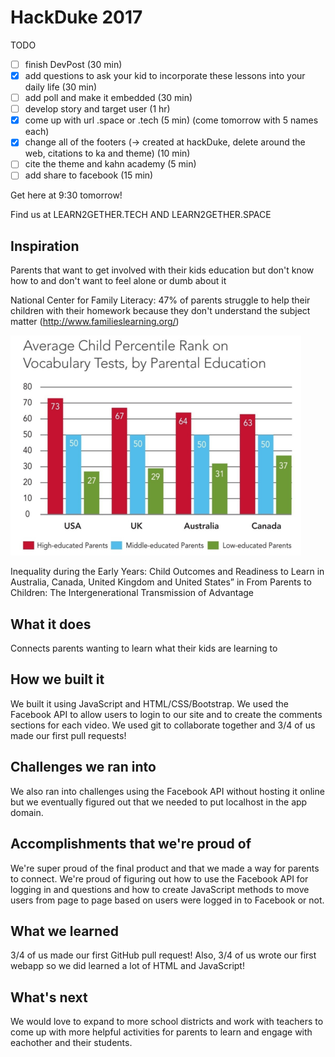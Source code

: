 # HackDuke 2017

TODO
- [ ] finish DevPost (30 min)
- [x] add questions to ask your kid to incorporate these lessons into your daily life (30 min)
- [ ] add poll and make it embedded (30 min)
- [ ] develop story and target user (1 hr)
- [x] come up with url .space or .tech (5 min) (come tomorrow with 5 names each)
- [x] change all of the footers (-> created at hackDuke, delete around the web, citations to ka and theme) (10 min)
- [ ] cite the theme and kahn academy (5 min)
- [ ] add share to facebook (15 min)

Get here at 9:30 tomorrow!

Find us at LEARN2GETHER.TECH AND LEARN2GETHER.SPACE

## Inspiration

Parents that want to get involved with their kids education but don't know how to and don't want to feel alone or dumb about it

National Center for Family Literacy: 47% of parents struggle to help their children with their homework because they don't understand the subject matter (http://www.familieslearning.org/)

![alt text](https://github.com/mrw436/HackDuke17-Website/blob/master/stats.png "")

Inequality during the Early Years: Child Outcomes and Readiness to Learn in Australia, Canada, United Kingdom and United States” in From Parents to Children: The Intergenerational Transmission of Advantage

## What it does

Connects parents wanting to learn what their kids are learning to 

## How we built it

We built it using JavaScript and HTML/CSS/Bootstrap. We used the Facebook API to allow users to login to our site and to create the comments sections for each video. We used git to collaborate together and 3/4 of us made our first pull requests!

## Challenges we ran into

 We also ran into challenges using the Facebook API without hosting it online but we eventually figured out that we needed to put localhost in the app domain.

## Accomplishments that we're proud of

We're super proud of the final product and that we made a way for parents to connect. We're proud of figuring out how to use the Facebook API for logging in and questions and how to create JavaScript methods to move users from page to page based on users were logged in to Facebook or not.

## What we learned

3/4 of us made our first GitHub pull request! Also, 3/4 of us wrote our first webapp so we did learned a lot of HTML and JavaScript!

## What's next

We would love to expand to more school districts and work with teachers to come up with more helpful activities for parents to learn and engage with eachother and their students.

